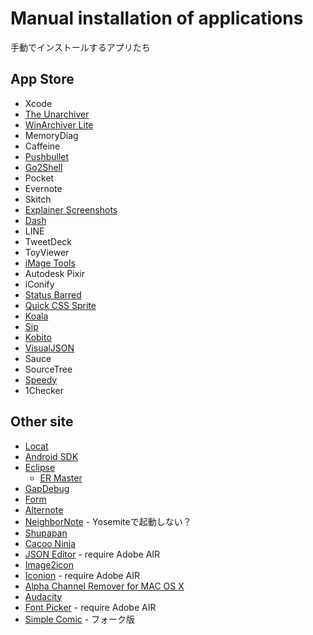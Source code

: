 Manual installation of applications
====================================

手動でインストールするアプリたち

App Store
---------

* Xcode
* [The Unarchiver](http://unarchiver.c3.cx/unarchiver)
* [WinArchiver Lite](http://tidajapan.com/macwinzipper)
* MemoryDiag
* Caffeine
* [Pushbullet](https://www.pushbullet.com/)
* [Go2Shell](http://zipzapmac.com/Go2Shell)
* Pocket
* Evernote
* Skitch
* [Explainer Screenshots](http://kitestack.com/explainer/)
* [Dash](http://kapeli.com/dash)
* LINE
* TweetDeck
* ToyViewer
* [iMage Tools](http://www.icyblaze.com/imagetools/)
* Autodesk Pixir
* iConify
* [Status Barred](http://www.sonicshore.com/os-x/)
* [Quick CSS Sprite](http://www.tweaknow.com/quickcsssprite.php)
* [Koala](http://koala-app.com/)
* [Sip](http://www.theolabrothers.com/sip/)
* [Kobito](http://kobito.qiita.com/ja)
* [VisualJSON](http://youknowone.github.io/VisualJSON/)
* Sauce
* SourceTree
* [Speedy](http://seense.com/speedy/)
* 1Checker


Other site
-----------

* [Locat](https://github.com/hetima/Locat)
* [Android SDK](http://developer.android.com/sdk/index.html)
* [Eclipse](https://eclipse.org/)
	* [ER Master](http://ermaster.sourceforge.net/index_ja.html)
* [GapDebug](https://www.genuitec.com/products/gapdebug/)
* [Form](http://www.relativewave.com/form/)
* [Alternote](http://alternoteapp.com/)
* [NeighborNote](http://puma.cis.ibaraki.ac.jp/products/neighbornote/) - Yosemiteで起動しない？
* [Shupapan](http://sunsky3s.s41.xrea.com/shupapan/)
* [Cacoo Ninja](https://cacoo.com/lang/ja/extension)
* [JSON Editor](http://jsoneditor.net/#air) - require Adobe AIR
* [Image2icon](http://www.img2icnsapp.com/)
* [Iconion](http://iconion.com/) - require Adobe AIR
* [Alpha Channel Remover for MAC OS X](http://alphachannelremover.blogspot.jp/)
* [Audacity](http://audacityteam.org/)
* [Font Picker](http://www.fontpicker.net/air/) - require Adobe AIR
* [Simple Comic](http://www.stiandrobak.com/CustomBuilds/Simple_Comic.php) - フォーク版
